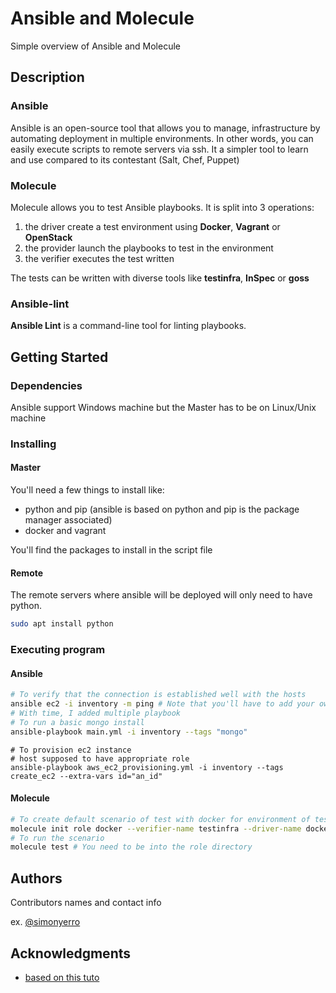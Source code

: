 # Ansible and Molecule

Simple overview of Ansible and Molecule

## Description

### Ansible

Ansible is an open-source tool that allows you to manage, infrastructure by automating deployment in multiple environments.
In other words, you can easily execute scripts to remote servers via ssh.
It a simpler tool to learn and use compared to its contestant (Salt, Chef, Puppet)

### Molecule

Molecule allows you to test Ansible playbooks. It is split into 3 operations:
1. the driver create a test environment using **Docker**, **Vagrant** or **OpenStack**
2. the provider launch the playbooks to test in the environment
3. the verifier executes the test written

The tests can be written with diverse tools like **testinfra**, **InSpec** or **goss**

### Ansible-lint

**Ansible Lint** is a command-line tool for linting playbooks.

## Getting Started

### Dependencies

Ansible support Windows machine but the Master has to be on Linux/Unix machine

### Installing

#### Master

You'll need a few things to install like:
* python and pip (ansible is based on python and pip is the package manager associated)
* docker and vagrant

You'll find the packages to install in the script file

#### Remote

The remote servers where ansible will be deployed will only need to have python.

```bash
sudo apt install python
```

### Executing program

#### Ansible
```bash
# To verify that the connection is established well with the hosts
ansible ec2 -i inventory -m ping # Note that you'll have to add your own inventory
# With time, I added multiple playbook
# To run a basic mongo install
ansible-playbook main.yml -i inventory --tags "mongo"
```
```
# To provision ec2 instance
# host supposed to have appropriate role
ansible-playbook aws_ec2_provisioning.yml -i inventory --tags create_ec2 --extra-vars id="an_id"
```

#### Molecule

```bash
# To create default scenario of test with docker for environment of test and testinfra for test tools
molecule init role docker --verifier-name testinfra --driver-name docker
# To run the scenario 
molecule test # You need to be into the role directory
```

## Authors

Contributors names and contact info

ex. [@simonyerro](https://www.linkedin.com/in/simon-yerro/)

## Acknowledgments

* [based on this tuto](https://www.objectif-libre.com/fr/blog/2019/01/15/ansible-molecule/)

